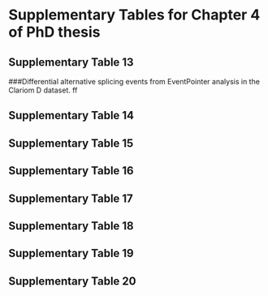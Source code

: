 # Supplementary Tables for Chapter 4 of PhD thesis



## Supplementary Table 13

###Differential alternative splicing events from EventPointer analysis in the Clariom D dataset.
ff


## Supplementary Table 14





## Supplementary Table 15




## Supplementary Table 16





## Supplementary Table 17





## Supplementary Table 18






## Supplementary Table 19





## Supplementary Table 20

